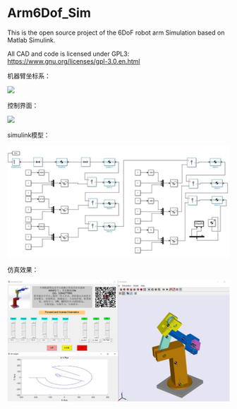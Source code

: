 # Arm6Dof_Sim
This is the open source project of the 6DoF robot arm Simulation based on Matlab Simulink.

All CAD and code is licensed under GPL3: https://www.gnu.org/licenses/gpl-3.0.en.html

机器臂坐标系：

![](D:\rady\git-project\Arm6Dof_Sim\robot.jpg)

控制界面：

![](D:\rady\git-project\Arm6Dof_Sim\ctrlgui.jpg)

simulink模型：

![](model.jpg)

仿真效果：

![](simResult.jpg)



